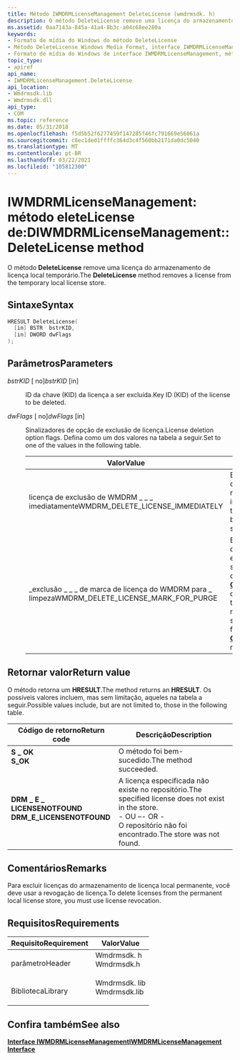 ```yaml
---
title: Método IWMDRMLicenseManagement DeleteLicense (wmdrmsdk. h)
description: O método DeleteLicense remove uma licença do armazenamento de licença local temporário.
ms.assetid: 0aa7143a-845a-41a4-8b3c-a04c68ee280a
keywords:
- Formato de mídia do Windows do método DeleteLicense
- Método DeleteLicense Windows Media Format, interface IWMDRMLicenseManagement
- Formato de mídia do Windows de interface IWMDRMLicenseManagement, método DeleteLicense
topic_type:
- apiref
api_name:
- IWMDRMLicenseManagement.DeleteLicense
api_location:
- Wmdrmsdk.lib
- Wmdrmsdk.dll
api_type:
- COM
ms.topic: reference
ms.date: 05/31/2018
ms.openlocfilehash: f5d5b52f6277459f147285f46fc791669e56061a
ms.sourcegitcommit: c8ec1ded1ffffc364d3c4f560bb2171da0dc5040
ms.translationtype: MT
ms.contentlocale: pt-BR
ms.lasthandoff: 03/22/2021
ms.locfileid: "105812300"
---
```

# <a name="iwmdrmlicensemanagementdeletelicense-method"></a><span data-ttu-id="28934-106">IWMDRMLicenseManagement: método eleteLicense de:D</span><span class="sxs-lookup"><span data-stu-id="28934-106">IWMDRMLicenseManagement::DeleteLicense method</span></span>

<span data-ttu-id="28934-107">O método **DeleteLicense** remove uma licença do armazenamento de licença local temporário.</span><span class="sxs-lookup"><span data-stu-id="28934-107">The **DeleteLicense** method removes a license from the temporary local license store.</span></span>

## <a name="syntax"></a><span data-ttu-id="28934-108">Sintaxe</span><span class="sxs-lookup"><span data-stu-id="28934-108">Syntax</span></span>


```C++
HRESULT DeleteLicense(
  [in] BSTR  bstrKID,
  [in] DWORD dwFlags
);
```



## <a name="parameters"></a><span data-ttu-id="28934-109">Parâmetros</span><span class="sxs-lookup"><span data-stu-id="28934-109">Parameters</span></span>

<dl> <dt>

<span data-ttu-id="28934-110">*bstrKID* \[ no\]</span><span class="sxs-lookup"><span data-stu-id="28934-110">*bstrKID* \[in\]</span></span>
</dt> <dd>

<span data-ttu-id="28934-111">ID da chave (KID) da licença a ser excluída.</span><span class="sxs-lookup"><span data-stu-id="28934-111">Key ID (KID) of the license to be deleted.</span></span>

</dd> <dt>

<span data-ttu-id="28934-112">*dwFlags* \[ no\]</span><span class="sxs-lookup"><span data-stu-id="28934-112">*dwFlags* \[in\]</span></span>
</dt> <dd>

<span data-ttu-id="28934-113">Sinalizadores de opção de exclusão de licença.</span><span class="sxs-lookup"><span data-stu-id="28934-113">License deletion option flags.</span></span> <span data-ttu-id="28934-114">Defina como um dos valores na tabela a seguir.</span><span class="sxs-lookup"><span data-stu-id="28934-114">Set to one of the values in the following table.</span></span>



| <span data-ttu-id="28934-115">Valor</span><span class="sxs-lookup"><span data-stu-id="28934-115">Value</span></span>                                    | <span data-ttu-id="28934-116">Descrição</span><span class="sxs-lookup"><span data-stu-id="28934-116">Description</span></span>                                                                                                                                                                                           |
|------------------------------------------|-------------------------------------------------------------------------------------------------------------------------------------------------------------------------------------------------------|
| <span data-ttu-id="28934-117">licença de exclusão de WMDRM \_ \_ \_ imediatamente</span><span class="sxs-lookup"><span data-stu-id="28934-117">WMDRM\_DELETE\_LICENSE\_IMMEDIATELY</span></span>      | <span data-ttu-id="28934-118">Especifica que a licença deve ser removida do repositório imediatamente.</span><span class="sxs-lookup"><span data-stu-id="28934-118">Specifies that the license should be removed from the store immediately.</span></span>                                                                                                                              |
| <span data-ttu-id="28934-119">\_exclusão \_ \_ \_ de marca de licença do WMDRM para \_ limpeza</span><span class="sxs-lookup"><span data-stu-id="28934-119">WMDRM\_DELETE\_LICENSE\_MARK\_FOR\_PURGE</span></span> | <span data-ttu-id="28934-120">Especifica que a licença deve ser marcada para exclusão, mas não deve ser removida da loja até que o método [**CleanLicenseStore**](iwmdrmlicensemanagement-cleanlicensestore.md) seja chamado.</span><span class="sxs-lookup"><span data-stu-id="28934-120">Specifies that the license should be marked for deletion, but should not be removed from the store until the [**CleanLicenseStore**](iwmdrmlicensemanagement-cleanlicensestore.md) method is called.</span></span> |



 

</dd> </dl>

## <a name="return-value"></a><span data-ttu-id="28934-121">Retornar valor</span><span class="sxs-lookup"><span data-stu-id="28934-121">Return value</span></span>

<span data-ttu-id="28934-122">O método retorna um **HRESULT**.</span><span class="sxs-lookup"><span data-stu-id="28934-122">The method returns an **HRESULT**.</span></span> <span data-ttu-id="28934-123">Os possíveis valores incluem, mas sem limitação, aqueles na tabela a seguir.</span><span class="sxs-lookup"><span data-stu-id="28934-123">Possible values include, but are not limited to, those in the following table.</span></span>



| <span data-ttu-id="28934-124">Código de retorno</span><span class="sxs-lookup"><span data-stu-id="28934-124">Return code</span></span>                                                                                            | <span data-ttu-id="28934-125">Descrição</span><span class="sxs-lookup"><span data-stu-id="28934-125">Description</span></span>                                                                                                         |
|--------------------------------------------------------------------------------------------------------|---------------------------------------------------------------------------------------------------------------------|
| <dl> <span data-ttu-id="28934-126"><dt>**S \_ OK**</dt></span><span class="sxs-lookup"><span data-stu-id="28934-126"><dt>**S\_OK**</dt></span></span> </dl>                   | <span data-ttu-id="28934-127">O método foi bem-sucedido.</span><span class="sxs-lookup"><span data-stu-id="28934-127">The method succeeded.</span></span><br/>                                                                                    |
| <dl> <span data-ttu-id="28934-128"><dt>**DRM \_ E \_ LICENSENOTFOUND**</dt></span><span class="sxs-lookup"><span data-stu-id="28934-128"><dt>**DRM\_E\_LICENSENOTFOUND**</dt></span></span> </dl> | <span data-ttu-id="28934-129">A licença especificada não existe no repositório.</span><span class="sxs-lookup"><span data-stu-id="28934-129">The specified license does not exist in the store.</span></span><br/> <span data-ttu-id="28934-130">- OU –</span><span class="sxs-lookup"><span data-stu-id="28934-130">- OR -</span></span><br/> <span data-ttu-id="28934-131">O repositório não foi encontrado.</span><span class="sxs-lookup"><span data-stu-id="28934-131">The store was not found.</span></span><br/> |



 

## <a name="remarks"></a><span data-ttu-id="28934-132">Comentários</span><span class="sxs-lookup"><span data-stu-id="28934-132">Remarks</span></span>

<span data-ttu-id="28934-133">Para excluir licenças do armazenamento de licença local permanente, você deve usar a revogação de licença.</span><span class="sxs-lookup"><span data-stu-id="28934-133">To delete licenses from the permanent local license store, you must use license revocation.</span></span>

## <a name="requirements"></a><span data-ttu-id="28934-134">Requisitos</span><span class="sxs-lookup"><span data-stu-id="28934-134">Requirements</span></span>



| <span data-ttu-id="28934-135">Requisito</span><span class="sxs-lookup"><span data-stu-id="28934-135">Requirement</span></span> | <span data-ttu-id="28934-136">Valor</span><span class="sxs-lookup"><span data-stu-id="28934-136">Value</span></span> |
|--------------------|-----------------------------------------------------------------------------------------|
| <span data-ttu-id="28934-137">parâmetro</span><span class="sxs-lookup"><span data-stu-id="28934-137">Header</span></span><br/>  | <dl> <span data-ttu-id="28934-138"><dt>Wmdrmsdk. h</dt></span><span class="sxs-lookup"><span data-stu-id="28934-138"><dt>Wmdrmsdk.h</dt></span></span> </dl>   |
| <span data-ttu-id="28934-139">Biblioteca</span><span class="sxs-lookup"><span data-stu-id="28934-139">Library</span></span><br/> | <dl> <span data-ttu-id="28934-140"><dt>Wmdrmsdk. lib</dt></span><span class="sxs-lookup"><span data-stu-id="28934-140"><dt>Wmdrmsdk.lib</dt></span></span> </dl> |



## <a name="see-also"></a><span data-ttu-id="28934-141">Confira também</span><span class="sxs-lookup"><span data-stu-id="28934-141">See also</span></span>

<dl> <dt>

[<span data-ttu-id="28934-142">**Interface IWMDRMLicenseManagement**</span><span class="sxs-lookup"><span data-stu-id="28934-142">**IWMDRMLicenseManagement Interface**</span></span>](iwmdrmlicensemanagement.md)
</dt> </dl>

 

 





